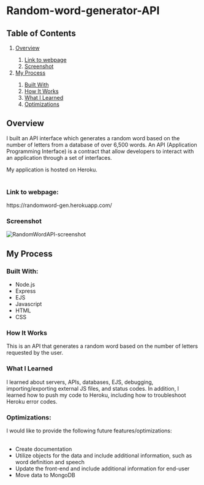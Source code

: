 # Random-word-generator-API
<h2>Table of Contents</h2>
<ol>
  <li><a href="#overview">Overview</a></li>
    <ol>
      <li><a href="#link">Link to webpage</a></li>
      <li><a href="#screenshot">Screenshot</a></li>
    </ol>
  <li><a href="#process">My Process</a></li>
    <ol>
      <li><a href="#builtWith">Built With</a></li>
      <li><a href="#howItWorks">How It Works</a></li>
      <li><a href="#whatILearned">What I Learned</a></li>
      <li><a href="#optimizations">Optimizations</a></li>
    </ol>
</ol>

<h2 id="overview">Overview</h2>
I built an API interface which generates a random word based on the number of letters from a database of over 6,500 words.
An API (Application Programming Interface) is a contract that allow developers to interact with an application through a set of interfaces.

My application is hosted on Heroku.
<br><br>
<h3 id="link">Link to webpage:</h3>
<p>https://randomword-gen.herokuapp.com/</p>

<h3 id="screenshot">Screenshot</h3> 

![RandomWordAPI-screenshot](https://user-images.githubusercontent.com/99220339/174457260-5e2a2c95-4504-4633-a980-7a32be5ea561.png)

<h2 id="process">My Process</h2>
<h3 id="builtWith">Built With:</h3>
<ul>
  <li>Node.js</li>
  <li>Express</li>
  <li>EJS</li>
  <li>Javascript</li>
  <li>HTML</li>
  <li>CSS</li>
</ul>

<h3 id="howItWorks">How It Works</h3>
This is an API that generates a random word based on the number of letters requested by the user. 


<h3 id="whatILearned">What I Learned</h3> 
I learned about servers, APIs, databases, EJS, debugging, importing/exporting external JS files, and status codes.
In addition, I learned how to push my code to Heroku, including how to troubleshoot Heroku error codes.

<h3 id="optimizations">Optimizations:</h3>
I would like to provide the following future features/optimizations:
<br><br>
<ul>
  <li>Create documentation</li>
  <li>Utilize objects for the data and include additional information, such as word definition and speech</li>
  <li>Update the front-end and include additional information for end-user</li>
  <li>Move data to MongoDB</li>
</ul>
